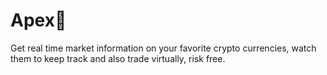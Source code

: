 # Apex🚀

Get real time market information on your favorite crypto currencies, watch them to keep track and also trade virtually, risk free.
